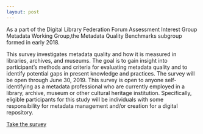 ```yaml
---
layout: post
---
```

As a part of the Digital Library Federation Forum Assessment Interest Group Metadata Working Group,the Metadata Quality Benchmarks subgroup formed in early 2018.

This survey investigates metadata quality and how it is measured in libraries, archives, and museums. The goal is to gain insight into participant’s methods and criteria for evaluating metadata quality and to identify potential gaps in present knowledge and practices. The survey will be open through June 30, 2019. This survey is open to anyone self-identifying as a metadata professional who are currently employed in a library, archive, museum or other cultural heritage institution. Specifically, eligible participants for this study will be individuals with some responsibility for metadata management and/or creation for a digital repository.

[Take the survey](https://survey.az1.qualtrics.com/jfe/form/SV_6tKwGoSvJDuj5uR)
